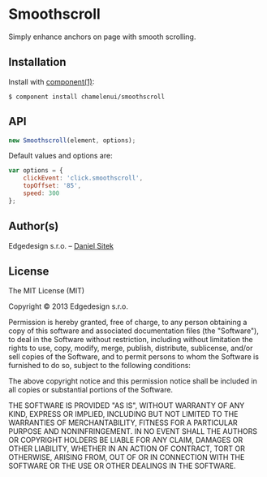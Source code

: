 # Smoothscroll

Simply enhance anchors on page with smooth scrolling.

## Installation

  Install with [component(1)](http://component.io):

    $ component install chamelenui/smoothscroll

## API

```js
new Smoothscroll(element, options);
```

Default values and options are:

```js
var options = {
    clickEvent: 'click.smoothscroll',
	topOffset: '85',
	speed: 300
};
```

## Author(s)

Edgedesign s.r.o. – [Daniel Sitek](https://github.com/danielsitek)

## License

The MIT License (MIT)

Copyright © 2013 Edgedesign s.r.o.

Permission is hereby granted, free of charge, to any person obtaining a copy
of this software and associated documentation files (the "Software"), to deal
in the Software without restriction, including without limitation the rights
to use, copy, modify, merge, publish, distribute, sublicense, and/or sell
copies of the Software, and to permit persons to whom the Software is
furnished to do so, subject to the following conditions:

The above copyright notice and this permission notice shall be included in
all copies or substantial portions of the Software.

THE SOFTWARE IS PROVIDED "AS IS", WITHOUT WARRANTY OF ANY KIND, EXPRESS OR
IMPLIED, INCLUDING BUT NOT LIMITED TO THE WARRANTIES OF MERCHANTABILITY,
FITNESS FOR A PARTICULAR PURPOSE AND NONINFRINGEMENT. IN NO EVENT SHALL THE
AUTHORS OR COPYRIGHT HOLDERS BE LIABLE FOR ANY CLAIM, DAMAGES OR OTHER
LIABILITY, WHETHER IN AN ACTION OF CONTRACT, TORT OR OTHERWISE, ARISING FROM,
OUT OF OR IN CONNECTION WITH THE SOFTWARE OR THE USE OR OTHER DEALINGS IN
THE SOFTWARE.
